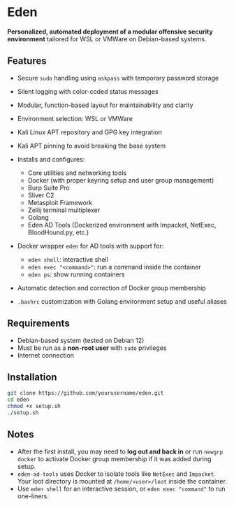 # Eden
**Personalized, automated deployment of a modular offensive security environment** tailored for WSL or VMWare on Debian-based systems.

## Features
* Secure `sudo` handling using `askpass` with temporary password storage
* Silent logging with color-coded status messages
* Modular, function-based layout for maintainability and clarity
* Environment selection: WSL or VMWare
* Kali Linux APT repository and GPG key integration
* Kali APT pinning to avoid breaking the base system
* Installs and configures:

  * Core utilities and networking tools
  * Docker (with proper keyring setup and user group management)
  * Burp Suite Pro
  * Sliver C2
  * Metasploit Framework
  * Zellij terminal multiplexer
  * Golang
  * Eden AD Tools (Dockerized environment with Impacket, NetExec, BloodHound.py, etc.)
* Docker wrapper `eden` for AD tools with support for:

  * `eden shell`: interactive shell
  * `eden exec "<command>"`: run a command inside the container
  * `eden ps`: show running containers
* Automatic detection and correction of Docker group membership
* `.bashrc` customization with Golang environment setup and useful aliases

## Requirements
* Debian-based system (tested on Debian 12)
* Must be run as a **non-root user** with `sudo` privileges
* Internet connection

## Installation
```bash
git clone https://github.com/yourusername/eden.git
cd eden
chmod +x setup.sh
./setup.sh
```

## Notes
* After the first install, you may need to **log out and back in** or run `newgrp docker` to activate Docker group membership if it was added during setup.
* `eden-ad-tools` uses Docker to isolate tools like `NetExec` and `Impacket`. Your loot directory is mounted at `/home/<user>/loot` inside the container.
* Use `eden shell` for an interactive session, or `eden exec "command"` to run one-liners.
